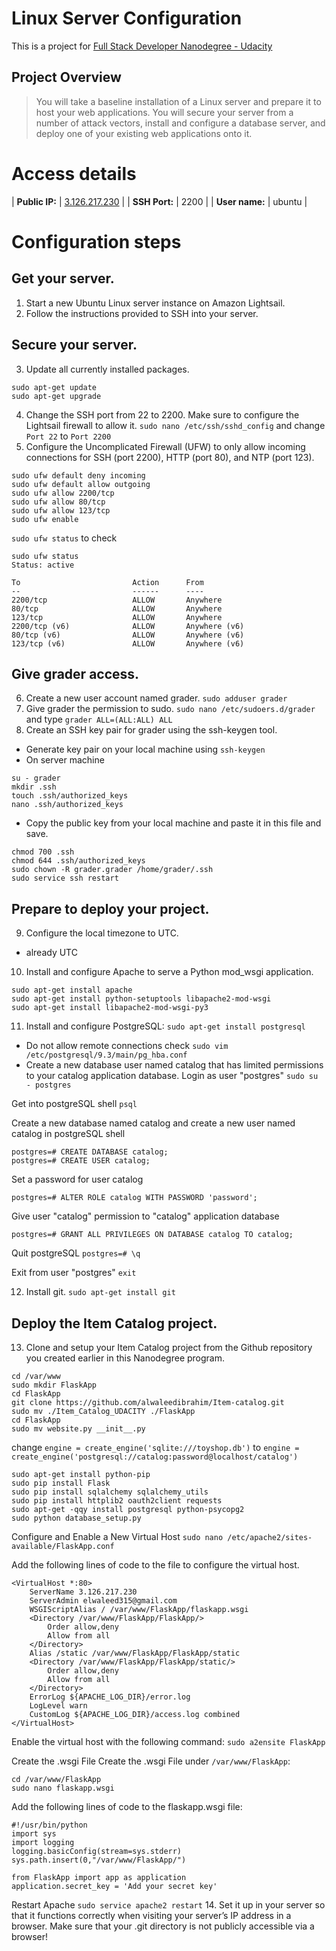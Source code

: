 # Linux Server Configuration

This is a project for [Full Stack Developer Nanodegree - Udacity](https://www.udacity.com/course/full-stack-web-developer-nanodegree--nd0044)
## Project Overview
> You will take a baseline installation of a Linux server and prepare it to host your web applications. You will secure your server from a number of attack vectors, install and configure a database server, and deploy one of your existing web applications onto it.

# Access details 
| **Public IP:** | [3.126.217.230](http://3.126.217.230) |
| **SSH Port:** | 2200 |
| **User name:** | ubuntu |

# Configuration steps
## Get your server.
1. Start a new Ubuntu Linux server instance on Amazon Lightsail.
2. Follow the instructions provided to SSH into your server.

## Secure your server.
3. Update all currently installed packages.
```
sudo apt-get update
sudo apt-get upgrade
```
4. Change the SSH port from 22 to 2200. Make sure to configure the Lightsail firewall to allow it.
`sudo nano /etc/ssh/sshd_config` and change `Port 22` to `Port 2200`
5. Configure the Uncomplicated Firewall (UFW) to only allow incoming connections for SSH (port 2200), HTTP (port 80), and NTP (port 123).
```
sudo ufw default deny incoming
sudo ufw default allow outgoing
sudo ufw allow 2200/tcp
sudo ufw allow 80/tcp
sudo ufw allow 123/tcp
sudo ufw enable
```

`sudo ufw status` to check
```
sudo ufw status
Status: active

To                         Action      From
--                         ------      ----
2200/tcp                   ALLOW       Anywhere                  
80/tcp                     ALLOW       Anywhere                  
123/tcp                    ALLOW       Anywhere                  
2200/tcp (v6)              ALLOW       Anywhere (v6)             
80/tcp (v6)                ALLOW       Anywhere (v6)             
123/tcp (v6)               ALLOW       Anywhere (v6) 
```

## Give grader access.
6. Create a new user account named grader.
`sudo adduser grader`
7. Give grader the permission to sudo.
`sudo nano /etc/sudoers.d/grader` and type `grader ALL=(ALL:ALL) ALL`
8. Create an SSH key pair for grader using the ssh-keygen tool.
- Generate key pair on your local machine using `ssh-keygen`
- On server machine
```
su - grader
mkdir .ssh
touch .ssh/authorized_keys
nano .ssh/authorized_keys
```
- Copy the public key from your local machine and paste it in this file and save.
```
chmod 700 .ssh
chmod 644 .ssh/authorized_keys
sudo chown -R grader.grader /home/grader/.ssh
sudo service ssh restart
```

## Prepare to deploy your project.
9. Configure the local timezone to UTC.
- already UTC
10. Install and configure Apache to serve a Python mod_wsgi application.
```
sudo apt-get install apache
sudo apt-get install python-setuptools libapache2-mod-wsgi
sudo apt-get install libapache2-mod-wsgi-py3
```
11. Install and configure PostgreSQL:
`sudo apt-get install postgresql`
  - Do not allow remote connections
  check `sudo vim /etc/postgresql/9.3/main/pg_hba.conf`
  - Create a new database user named catalog that has limited permissions to your catalog application database.
  Login as user "postgres" `sudo su - postgres`

Get into postgreSQL shell `psql`

Create a new database named catalog and create a new user named catalog in postgreSQL shell
```
postgres=# CREATE DATABASE catalog;
postgres=# CREATE USER catalog;
```
Set a password for user catalog
```
postgres=# ALTER ROLE catalog WITH PASSWORD 'password';
```
Give user "catalog" permission to "catalog" application database
```
postgres=# GRANT ALL PRIVILEGES ON DATABASE catalog TO catalog;
```
Quit postgreSQL `postgres=# \q`

Exit from user "postgres" `exit`

12. Install git.
`sudo apt-get install git`

## Deploy the Item Catalog project.
13. Clone and setup your Item Catalog project from the Github repository you created earlier in this Nanodegree program.
```
cd /var/www
sudo mkdir FlaskApp
cd FlaskApp
git clone https://github.com/alwaleedibrahim/Item-catalog.git
sudo mv ./Item_Catalog_UDACITY ./FlaskApp
cd FlaskApp
sudo mv website.py __init__.py
```
change `engine = create_engine('sqlite:///toyshop.db')` to 
`engine = create_engine('postgresql://catalog:password@localhost/catalog')`
```
sudo apt-get install python-pip
sudo pip install Flask
sudo pip install sqlalchemy sqlalchemy_utils
sudo pip install httplib2 oauth2client requests
sudo apt-get -qqy install postgresql python-psycopg2
sudo python database_setup.py
```

Configure and Enable a New Virtual Host
`sudo nano /etc/apache2/sites-available/FlaskApp.conf`

Add the following lines of code to the file to configure the virtual host.
```
<VirtualHost *:80>
	ServerName 3.126.217.230
	ServerAdmin elwaleed315@gmail.com
	WSGIScriptAlias / /var/www/FlaskApp/flaskapp.wsgi
	<Directory /var/www/FlaskApp/FlaskApp/>
		Order allow,deny
		Allow from all
	</Directory>
	Alias /static /var/www/FlaskApp/FlaskApp/static
	<Directory /var/www/FlaskApp/FlaskApp/static/>
		Order allow,deny
		Allow from all
	</Directory>
	ErrorLog ${APACHE_LOG_DIR}/error.log
	LogLevel warn
	CustomLog ${APACHE_LOG_DIR}/access.log combined
</VirtualHost>
```
Enable the virtual host with the following command: `sudo a2ensite FlaskApp`

Create the .wsgi File
Create the .wsgi File under `/var/www/FlaskApp`:
```
cd /var/www/FlaskApp
sudo nano flaskapp.wsgi 
```
Add the following lines of code to the flaskapp.wsgi file:
```
#!/usr/bin/python
import sys
import logging
logging.basicConfig(stream=sys.stderr)
sys.path.insert(0,"/var/www/FlaskApp/")

from FlaskApp import app as application
application.secret_key = 'Add your secret key'
```
Restart Apache
`sudo service apache2 restart`
14. Set it up in your server so that it functions correctly when visiting your server’s IP address in a browser. Make sure that your .git directory is not publicly accessible via a browser!

